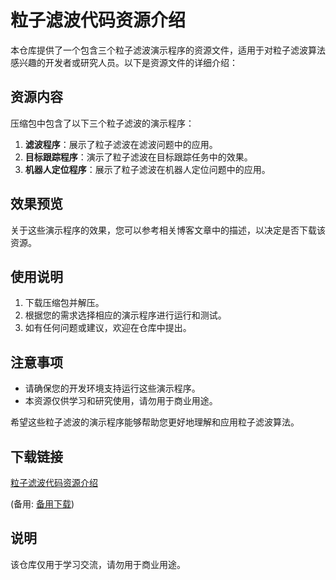 # 粒子滤波代码资源介绍

本仓库提供了一个包含三个粒子滤波演示程序的资源文件，适用于对粒子滤波算法感兴趣的开发者或研究人员。以下是资源文件的详细介绍：

## 资源内容

压缩包中包含了以下三个粒子滤波的演示程序：

1. **滤波程序**：展示了粒子滤波在滤波问题中的应用。
2. **目标跟踪程序**：演示了粒子滤波在目标跟踪任务中的效果。
3. **机器人定位程序**：展示了粒子滤波在机器人定位问题中的应用。

## 效果预览

关于这些演示程序的效果，您可以参考相关博客文章中的描述，以决定是否下载该资源。

## 使用说明

1. 下载压缩包并解压。
2. 根据您的需求选择相应的演示程序进行运行和测试。
3. 如有任何问题或建议，欢迎在仓库中提出。

## 注意事项

- 请确保您的开发环境支持运行这些演示程序。
- 本资源仅供学习和研究使用，请勿用于商业用途。

希望这些粒子滤波的演示程序能够帮助您更好地理解和应用粒子滤波算法。

## 下载链接
[粒子滤波代码资源介绍](https://pan.quark.cn/s/0b34ba45b9c3) 

(备用: [备用下载](https://pan.baidu.com/s/1fDfRwuHoM6Jln_qCOapNsA?pwd=1234))

## 说明

该仓库仅用于学习交流，请勿用于商业用途。
